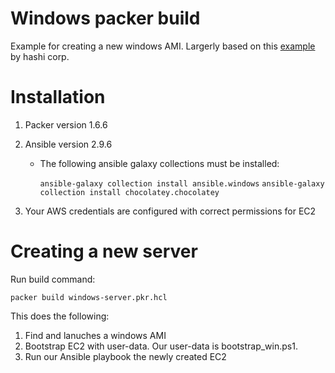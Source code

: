 # Windows packer build
Example for creating a new windows AMI. Largerly based on this [example](https://learn.hashicorp.com/tutorials/packer/getting-started-build-image) by hashi corp.

# Installation

1. Packer version 1.6.6
2. Ansible version 2.9.6
    - The following ansible galaxy collections must be installed:
    
        `ansible-galaxy collection install ansible.windows`
        `ansible-galaxy collection install chocolatey.chocolatey`

3. Your AWS credentials are configured with correct permissions for EC2 

# Creating a new server

Run build command:

`packer build windows-server.pkr.hcl`

This does the following:

1. Find and lanuches a windows AMI
2. Bootstrap EC2 with user-data. Our user-data is bootstrap_win.ps1.
3. Run our Ansible playbook the newly created EC2
